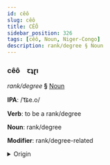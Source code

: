 ```yaml
---
id: cêô
slug: cêô
title: CÊÔ
sidebar_position: 326
tags: [cêô, Noun, Niger-Congo]
description: rank/degree § Noun
---
```


### cêô&emsp;<span kind="abugida">ꞇʇɽı</span>

*rank/degree* **§** [Noun](../../tags/Noun)

**IPA**: /ˈt͡ɕe.o/

**Verb**: to be a rank/degree

**Noun**: rank/degree

**Modifier**: rank/degree-related

<details>
    <summary>Origin</summary>
    Swahili cheo  [t͡ɕeo]<br/>
    <em>Niger-Congo Language Family</em>
</details>